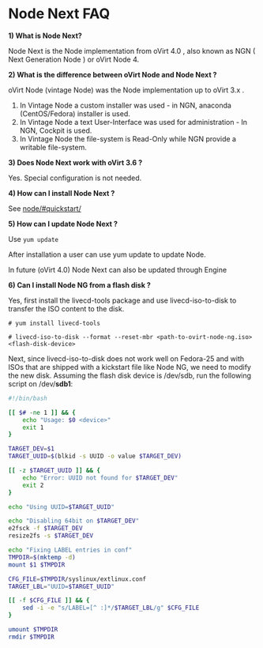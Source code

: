 # Node Next FAQ

**1) What is Node Next?**

Node Next is the Node implementation from oVirt 4.0 , also known as NGN ( Next Generation Node ) or oVirt Node 4.

**2) What is the difference between oVirt Node and Node Next ?**

oVirt Node (vintage Node) was the Node implementation up to oVirt 3.x . 

1. In Vintage Node a custom installer was used  - in NGN, anaconda (CentOS/Fedora) installer is used.
2. In Vintage Node a text User-Interface was used for administration - In NGN, Cockpit is used.
3. In Vintage Node the file-system is Read-Only while NGN provide a writable file-system.

**3) Does Node Next work with oVirt 3.6 ?**

Yes. Special configuration is not needed.

**4) How can I install Node Next ?**

See [node/#quickstart/](/develop/projects/node/node/#quickstart/) 

**5) How can I update Node Next ?**

Use ``` yum update ``` 

After installation a user can use yum update to update Node.

In future (oVirt 4.0) Node Next can also be updated through Engine

**6) Can I install Node NG from a flash disk ?**

Yes, first install the livecd-tools package and use livecd-iso-to-disk to transfer the ISO content to the disk.

```# yum install livecd-tools```

```# livecd-iso-to-disk --format --reset-mbr <path-to-ovirt-node-ng.iso> <flash-disk-device>```

Next, since livecd-iso-to-disk does not work well on Fedora-25 and with ISOs that are shipped with a kickstart file like Node NG, we need to modify the new disk.  Assuming the flash disk device is /dev/sdb, run the following script on /dev/**sdb1**:

```bash
#!/bin/bash

[[ $# -ne 1 ]] && {
    echo "Usage: $0 <device>"
    exit 1
}

TARGET_DEV=$1
TARGET_UUID=$(blkid -s UUID -o value $TARGET_DEV)

[[ -z $TARGET_UUID ]] && {
    echo "Error: UUID not found for $TARGET_DEV"
    exit 2
}

echo "Using UUID=$TARGET_UUID"

echo "Disabling 64bit on $TARGET_DEV"
e2fsck -f $TARGET_DEV
resize2fs -s $TARGET_DEV

echo "Fixing LABEL entries in conf"
TMPDIR=$(mktemp -d)
mount $1 $TMPDIR

CFG_FILE=$TMPDIR/syslinux/extlinux.conf
TARGET_LBL="UUID=$TARGET_UUID"

[[ -f $CFG_FILE ]] && { 
    sed -i -e "s/LABEL=[^ :]*/$TARGET_LBL/g" $CFG_FILE 
}

umount $TMPDIR
rmdir $TMPDIR
```
